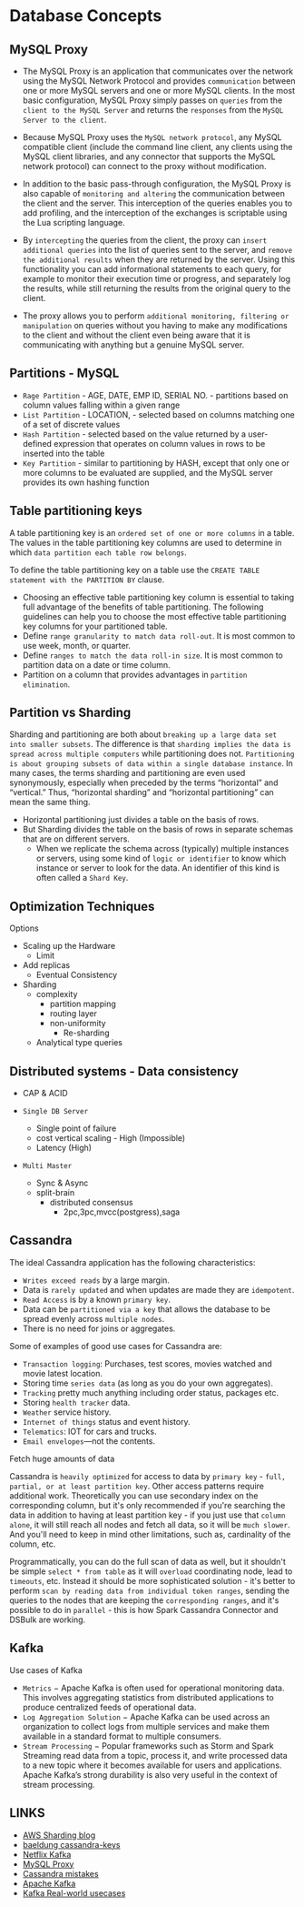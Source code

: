# Database Concepts

## MySQL Proxy

- The MySQL Proxy is an application that communicates over the network using the MySQL Network Protocol and provides `communication` between one or more MySQL servers and one or more MySQL clients. In the most basic configuration, MySQL Proxy simply passes on `queries` from the `client to the MySQL Server` and returns the `responses` from the `MySQL Server to the client`.

- Because MySQL Proxy uses the `MySQL network protocol`, any MySQL compatible client (include the command line client, any clients using the MySQL client libraries, and any connector that supports the MySQL network protocol) can connect to the proxy without modification.

- In addition to the basic pass-through configuration, the MySQL Proxy is also capable of `monitoring and altering` the communication between the client and the server. This interception of the queries enables you to add profiling, and the interception of the exchanges is scriptable using the Lua scripting language.

- By `intercepting` the queries from the client, the proxy can `insert additional queries` into the list of queries sent to the server, and `remove the additional results` when they are returned by the server. Using this functionality you can add informational statements to each query, for example to monitor their execution time or progress, and separately log the results, while still returning the results from the original query to the client.

- The proxy allows you to perform `additional monitoring, filtering or manipulation` on queries without you having to make any modifications to the client and without the client even being aware that it is communicating with anything but a genuine MySQL server.

## Partitions - MySQL

- `Rage Partition` - AGE, DATE, EMP ID, SERIAL NO. - partitions based on column values falling within a given range
- `List Partition` - LOCATION, - selected based on columns matching one of a set of discrete values
- `Hash Partition` - selected based on the value returned by a user-defined expression that operates on column values in rows to be inserted into the table
- `Key Partition`  - similar to partitioning by HASH, except that only one or more columns to be evaluated are supplied, and the MySQL server provides its own hashing function

## Table partitioning keys

A table partitioning key is an `ordered set of one or more columns` in a table. The values in the table partitioning key columns are used to determine in which `data partition each table row belongs`.

To define the table partitioning key on a table use the `CREATE TABLE statement with the PARTITION BY` clause.

- Choosing an effective table partitioning key column is essential to taking full advantage of the benefits of table partitioning. The following guidelines can help you to choose the most effective table partitioning key columns for your partitioned table.
- Define `range granularity to match data roll-out`. It is most common to use week, month, or quarter.
- Define `ranges to match the data roll-in size`. It is most common to partition data on a date or time column.
- Partition on a column that provides advantages in `partition elimination`.

## Partition vs Sharding

Sharding and partitioning are both about `breaking up a large data set into smaller subsets`. The difference is that `sharding implies the data is spread across multiple computers` while partitioning does not. `Partitioning is about grouping subsets of data within a single database instance`. In many cases, the terms sharding and partitioning are even used synonymously, especially when preceded by the terms “horizontal” and “vertical.” Thus, “horizontal sharding” and “horizontal partitioning” can mean the same thing.

- Horizontal partitioning just divides a table on the basis of rows.
- But Sharding divides the table on the basis of rows in separate schemas that are on different servers.
  - When we replicate the schema across (typically) multiple instances or servers, using some kind of `logic or identifier` to know which instance or server to look for the data. An identifier of this kind is often called a `Shard Key`.

## Optimization Techniques

Options

- Scaling up the Hardware
  - Limit
- Add replicas
  - Eventual Consistency
- Sharding
  - complexity
    - partition mapping
    - routing layer
    - non-uniformity
      - Re-sharding
  - Analytical type queries

## Distributed systems - Data consistency

- CAP & ACID

- `Single DB Server`
  - Single point of failure
  - cost vertical scaling - High (Impossible)
  - Latency (High)

- `Multi Master`
  - Sync & Async
  - split-brain
    - distributed consensus
      - 2pc,3pc,mvcc(postgress),saga

## Cassandra

The ideal Cassandra application has the following characteristics:

- `Writes exceed reads` by a large margin.
- Data is `rarely updated` and when updates are made they are `idempotent`.
- `Read Access` is by a known `primary key`.
- Data can be `partitioned via a key` that allows the database to be spread evenly across `multiple nodes`.
- There is no need for joins or aggregates.

Some of examples of good use cases for Cassandra are:

- `Transaction logging`: Purchases, test scores, movies watched and movie latest location.
- Storing time `series data` (as long as you do your own aggregates).
- `Tracking` pretty much anything including order status, packages etc.
- Storing `health tracker` data.
- `Weather` service history.
- `Internet of things` status and event history.
- `Telematics`: IOT for cars and trucks.
- `Email envelopes`—not the contents.

Fetch huge amounts of data

Cassandra is `heavily optimized` for access to data by `primary key` - `full, partial, or at least partition key`. Other access patterns require additional work. Theoretically you can use secondary index on the corresponding column, but it's only recommended if you're searching the data in addition to having at least partition key - if you just use that `column alone`, it will still reach all nodes and fetch all data, so it will be `much slower`. And you'll need to keep in mind other limitations, such as, cardinality of the column, etc.

Programmatically, you can do the full scan of data as well, but it shouldn't be simple `select * from table` as it will `overload` coordinating node, lead to `timeouts`, etc. Instead it should be more sophisticated solution - it's better to perform `scan by reading data from individual token ranges`, sending the queries to the nodes that are keeping the `corresponding ranges`, and it's possible to do in `parallel` - this is how Spark Cassandra Connector and DSBulk are working.

## Kafka

Use cases of Kafka

- `Metrics` − Apache Kafka is often used for operational monitoring data. This involves aggregating statistics from distributed applications to produce centralized feeds of operational data.
- `Log Aggregation Solution` − Apache Kafka can be used across an organization to collect logs from multiple services and make them available in a standard format to multiple consumers.
- `Stream Processing` − Popular frameworks such as Storm and Spark Streaming read data from a topic, process it, and write processed data to a new topic where it becomes available for users and applications. Apache Kafka’s strong durability is also very useful in the context of stream processing.

## LINKS

- [AWS Sharding blog](https://aws.amazon.com/blogs/database/sharding-with-amazon-relational-database-service/)
- [baeldung cassandra-keys](https://www.baeldung.com/cassandra-keys)
- [Netflix Kafka](https://www.meritdata-tech.com/resources/blog/digital-engineering-solutions/netflix-apache-kafka-business-intelligence/)
- [MySQL Proxy](https://www.cmi.ac.in/~madhavan/courses/databases10/mysql-5.0-reference-manual/mysql-proxy.html)
- [Cassandra mistakes](https://blog.softwaremill.com/7-mistakes-when-using-apache-cassandra-51d2cf6df519)
- [Apache Kafka](https://www.mygreatlearning.com/blog/apache-kafka/)
- [Kafka Real-world usecases](https://dzone.com/articles/real-world-examples-and-use-cases-for-apache-kafka)
